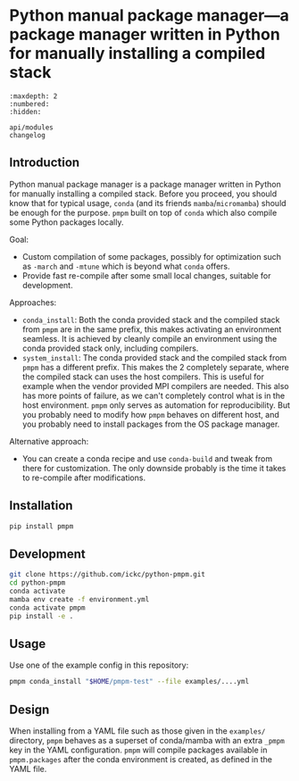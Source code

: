 # Python manual package manager—a package manager written in Python for manually installing a compiled stack

```{toctree}
:maxdepth: 2
:numbered:
:hidden:

api/modules
changelog
```

<!-- [![Documentation Status](https://readthedocs.org/projects/souk-data-centre/badge/?version=latest)](https://souk-data-centre.readthedocs.io/en/latest/?badge=latest&style=plastic)
[![Documentation Status](https://github.com/ickc/python-pmpm/workflows/GitHub%20Pages/badge.svg)](https://ickc.github.io/souk-data-centre)

![GitHub Actions](https://github.com/ickc/python-pmpm/workflows/Python%20package/badge.svg)

[![Supported versions](https://img.shields.io/pypi/pyversions/souk-data-centre.svg)](https://pypi.org/project/souk-data-centre)
[![Supported implementations](https://img.shields.io/pypi/implementation/souk-data-centre.svg)](https://pypi.org/project/souk-data-centre)
[![PyPI Wheel](https://img.shields.io/pypi/wheel/souk-data-centre.svg)](https://pypi.org/project/souk-data-centre)
[![PyPI Package latest release](https://img.shields.io/pypi/v/souk-data-centre.svg)](https://pypi.org/project/souk-data-centre)
[![GitHub Releases](https://img.shields.io/github/tag/ickc/python-pmpm.svg?label=github+release)](https://github.com/ickc/python-pmpm/releases)
[![Development Status](https://img.shields.io/pypi/status/souk-data-centre.svg)](https://pypi.python.org/pypi/souk-data-centre/)
[![Downloads](https://img.shields.io/pypi/dm/souk-data-centre.svg)](https://pypi.python.org/pypi/souk-data-centre/)
![License](https://img.shields.io/pypi/l/souk-data-centre.svg) -->

## Introduction

Python manual package manager is a package manager written in Python for manually installing a compiled stack.
Before you proceed, you should know that for typical usage, `conda` (and its friends `mamba`/`micromamba`) should be enough for the purpose.
`pmpm` built on top of `conda` which also compile some Python packages locally.

Goal:

- Custom compilation of some packages, possibly for optimization such as `-march` and `-mtune` which is beyond what `conda` offers.
- Provide fast re-compile after some small local changes, suitable for development.

Approaches:

- `conda_install`: Both the conda provided stack and the compiled stack from `pmpm` are in the same prefix, this makes activating an environment seamless. It is achieved by cleanly compile an environment using the conda provided stack only, including compilers.
- `system_install`: The conda provided stack and the compiled stack from `pmpm` has a different prefix. This makes the 2 completely separate, where the compiled stack can uses the host compilers. This is useful for example when the vendor provided MPI compilers are needed. This also has more points of failure, as we can't completely control what is in the host environment. `pmpm` only serves as automation for reproducibility. But you probably need to modify how `pmpm` behaves on different host, and you probably need to install packages from the OS package manager.

Alternative approach:

- You can create a conda recipe and use `conda-build` and tweak from there for customization. The only downside probably is the time it takes to re-compile after modifications.

## Installation

```sh
pip install pmpm
```

## Development

```sh
git clone https://github.com/ickc/python-pmpm.git
cd python-pmpm
conda activate
mamba env create -f environment.yml
conda activate pmpm
pip install -e .
```

## Usage

Use one of the example config in this repository:

```sh
pmpm conda_install "$HOME/pmpm-test" --file examples/....yml
```

## Design

When installing from a YAML file such as those given in the `examples/` directory,
`pmpm` behaves as a superset of conda/mamba with an extra `_pmpm` key in the YAML configuration.
`pmpm` will compile packages available in `pmpm.packages` after the conda environment is created,
as defined in the YAML file.
